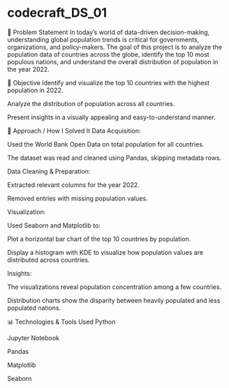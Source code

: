 # codecraft_DS_01
📌 Problem Statement
In today’s world of data-driven decision-making, understanding global population trends is critical for governments, organizations, and policy-makers. The goal of this project is to analyze the population data of countries across the globe, identify the top 10 most populous nations, and understand the overall distribution of population in the year 2022.

🎯 Objective
Identify and visualize the top 10 countries with the highest population in 2022.

Analyze the distribution of population across all countries.

Present insights in a visually appealing and easy-to-understand manner.

🧠 Approach / How I Solved It
Data Acquisition:

Used the World Bank Open Data on total population for all countries.

The dataset was read and cleaned using Pandas, skipping metadata rows.

Data Cleaning & Preparation:

Extracted relevant columns for the year 2022.

Removed entries with missing population values.

Visualization:

Used Seaborn and Matplotlib to:

Plot a horizontal bar chart of the top 10 countries by population.

Display a histogram with KDE to visualize how population values are distributed across countries.

Insights:

The visualizations reveal population concentration among a few countries.

Distribution charts show the disparity between heavily populated and less populated nations.

📊 Technologies & Tools Used
Python

Jupyter Notebook

Pandas

Matplotlib

Seaborn
